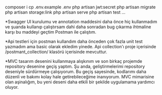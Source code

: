 
composer i 
cp .env.example .env 
php artisan jwt:secret
php artisan migrate
php artisan storage:link
php artisan serve
php artisan test
...

*Swagger UI kurulumu ve annotation maddesini daha önce hiç kullanmadım ve şuanda kullanıp çalıştırsam dahi daha sonradan bug çıkarma ihtmaline karşı bu maddeyi geçtim Postman ile çalıştım.

*Api testleri için postman kullandım daha önceden çok fazla unit test yazmadım ama basic olarak ekledim yinede. Api collection'ı proje içerisinde /postmant_collection/ klasörü içerisinde mevcuttur. 

*MVC tasarım desenini kullanmaya alışkınım ve son birkaç projemde repository desenine geçiş yaptım. Şu anda, geliştirmelerimi repository deseniyle sürdürmeye çalışıyorum. Bu geçiş sayesinde, kodlarımı daha düzenli ve bakımı kolay hale getirebileceğime inanıyorum. MVC mimarisine olan aşinalığım, bu yeni deseni daha etkili bir şekilde uygulamama yardımcı oluyor.
